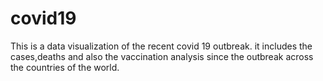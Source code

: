 # covid19
This is a data visualization of the recent covid 19 outbreak.
it includes the cases,deaths and also the vaccination analysis since the outbreak across the countries of the world.
